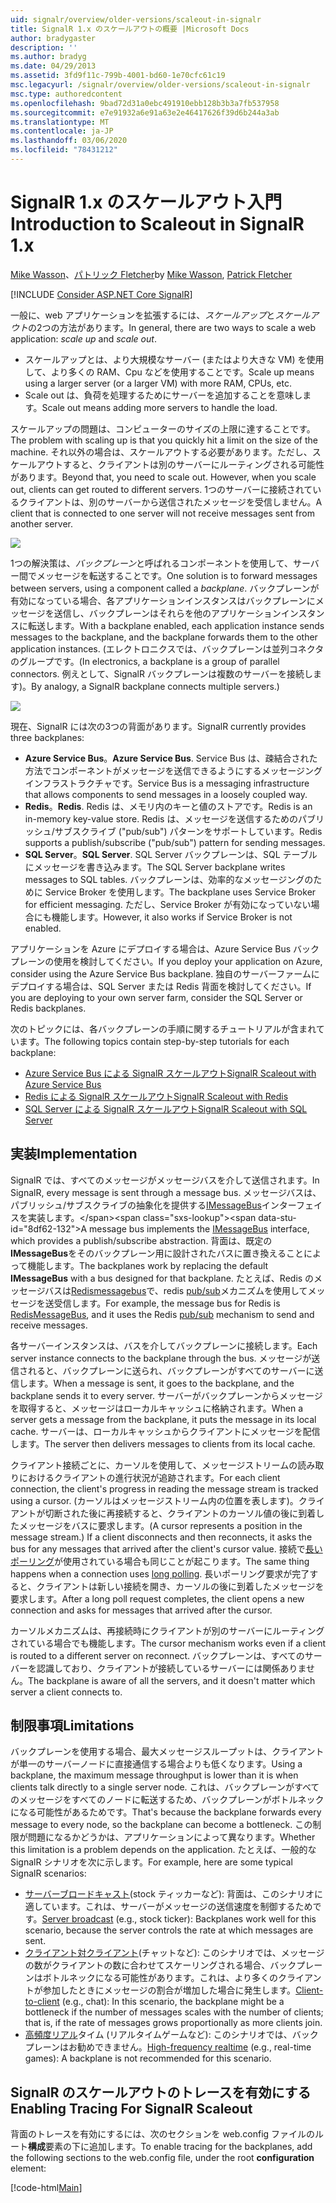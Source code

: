 ```yaml
---
uid: signalr/overview/older-versions/scaleout-in-signalr
title: SignalR 1.x のスケールアウトの概要 |Microsoft Docs
author: bradygaster
description: ''
ms.author: bradyg
ms.date: 04/29/2013
ms.assetid: 3fd9f11c-799b-4001-bd60-1e70cfc61c19
msc.legacyurl: /signalr/overview/older-versions/scaleout-in-signalr
msc.type: authoredcontent
ms.openlocfilehash: 9bad72d31a0ebc491910ebb128b3b3a7fb537958
ms.sourcegitcommit: e7e91932a6e91a63e2e46417626f39d6b244a3ab
ms.translationtype: MT
ms.contentlocale: ja-JP
ms.lasthandoff: 03/06/2020
ms.locfileid: "78431212"
---
```

# <a name="introduction-to-scaleout-in-signalr-1x"></a><span data-ttu-id="8df62-102">SignalR 1.x のスケールアウト入門</span><span class="sxs-lookup"><span data-stu-id="8df62-102">Introduction to Scaleout in SignalR 1.x</span></span>

<span data-ttu-id="8df62-103">[Mike Wasson](https://github.com/MikeWasson)、[パトリック Fletcher](https://github.com/pfletcher)</span><span class="sxs-lookup"><span data-stu-id="8df62-103">by [Mike Wasson](https://github.com/MikeWasson), [Patrick Fletcher](https://github.com/pfletcher)</span></span>

[!INCLUDE [Consider ASP.NET Core SignalR](~/includes/signalr/signalr-version-disambiguation.md)]

<span data-ttu-id="8df62-104">一般に、web アプリケーションを拡張するには、*スケールアップ*と*スケールアウト*の2つの方法があります。</span><span class="sxs-lookup"><span data-stu-id="8df62-104">In general, there are two ways to scale a web application: *scale up* and *scale out*.</span></span>

- <span data-ttu-id="8df62-105">スケールアップとは、より大規模なサーバー (またはより大きな VM) を使用して、より多くの RAM、Cpu などを使用することです。</span><span class="sxs-lookup"><span data-stu-id="8df62-105">Scale up means using a larger server (or a larger VM) with more RAM, CPUs, etc.</span></span>
- <span data-ttu-id="8df62-106">Scale out は、負荷を処理するためにサーバーを追加することを意味します。</span><span class="sxs-lookup"><span data-stu-id="8df62-106">Scale out means adding more servers to handle the load.</span></span>

<span data-ttu-id="8df62-107">スケールアップの問題は、コンピューターのサイズの上限に達することです。</span><span class="sxs-lookup"><span data-stu-id="8df62-107">The problem with scaling up is that you quickly hit a limit on the size of the machine.</span></span> <span data-ttu-id="8df62-108">それ以外の場合は、スケールアウトする必要があります。ただし、スケールアウトすると、クライアントは別のサーバーにルーティングされる可能性があります。</span><span class="sxs-lookup"><span data-stu-id="8df62-108">Beyond that, you need to scale out. However, when you scale out, clients can get routed to different servers.</span></span> <span data-ttu-id="8df62-109">1つのサーバーに接続されているクライアントは、別のサーバーから送信されたメッセージを受信しません。</span><span class="sxs-lookup"><span data-stu-id="8df62-109">A client that is connected to one server will not receive messages sent from another server.</span></span>

![](scaleout-in-signalr/_static/image1.png)

<span data-ttu-id="8df62-110">1つの解決策は、*バックプレーン*と呼ばれるコンポーネントを使用して、サーバー間でメッセージを転送することです。</span><span class="sxs-lookup"><span data-stu-id="8df62-110">One solution is to forward messages between servers, using a component called a *backplane*.</span></span> <span data-ttu-id="8df62-111">バックプレーンが有効になっている場合、各アプリケーションインスタンスはバックプレーンにメッセージを送信し、バックプレーンはそれらを他のアプリケーションインスタンスに転送します。</span><span class="sxs-lookup"><span data-stu-id="8df62-111">With a backplane enabled, each application instance sends messages to the backplane, and the backplane forwards them to the other application instances.</span></span> <span data-ttu-id="8df62-112">(エレクトロニクスでは、バックプレーンは並列コネクタのグループです。</span><span class="sxs-lookup"><span data-stu-id="8df62-112">(In electronics, a backplane is a group of parallel connectors.</span></span> <span data-ttu-id="8df62-113">例えとして、SignalR バックプレーンは複数のサーバーを接続します)。</span><span class="sxs-lookup"><span data-stu-id="8df62-113">By analogy, a SignalR backplane connects multiple servers.)</span></span>

![](scaleout-in-signalr/_static/image2.png)

<span data-ttu-id="8df62-114">現在、SignalR には次の3つの背面があります。</span><span class="sxs-lookup"><span data-stu-id="8df62-114">SignalR currently provides three backplanes:</span></span>

- <span data-ttu-id="8df62-115">**Azure Service Bus**。</span><span class="sxs-lookup"><span data-stu-id="8df62-115">**Azure Service Bus**.</span></span> <span data-ttu-id="8df62-116">Service Bus は、疎結合された方法でコンポーネントがメッセージを送信できるようにするメッセージングインフラストラクチャです。</span><span class="sxs-lookup"><span data-stu-id="8df62-116">Service Bus is a messaging infrastructure that allows components to send messages in a loosely coupled way.</span></span>
- <span data-ttu-id="8df62-117">**Redis**。</span><span class="sxs-lookup"><span data-stu-id="8df62-117">**Redis**.</span></span> <span data-ttu-id="8df62-118">Redis は、メモリ内のキーと値のストアです。</span><span class="sxs-lookup"><span data-stu-id="8df62-118">Redis is an in-memory key-value store.</span></span> <span data-ttu-id="8df62-119">Redis は、メッセージを送信するためのパブリッシュ/サブスクライブ ("pub/sub") パターンをサポートしています。</span><span class="sxs-lookup"><span data-stu-id="8df62-119">Redis supports a publish/subscribe ("pub/sub") pattern for sending messages.</span></span>
- <span data-ttu-id="8df62-120">**SQL Server**。</span><span class="sxs-lookup"><span data-stu-id="8df62-120">**SQL Server**.</span></span> <span data-ttu-id="8df62-121">SQL Server バックプレーンは、SQL テーブルにメッセージを書き込みます。</span><span class="sxs-lookup"><span data-stu-id="8df62-121">The SQL Server backplane writes messages to SQL tables.</span></span> <span data-ttu-id="8df62-122">バックプレーンは、効率的なメッセージングのために Service Broker を使用します。</span><span class="sxs-lookup"><span data-stu-id="8df62-122">The backplane uses Service Broker for efficient messaging.</span></span> <span data-ttu-id="8df62-123">ただし、Service Broker が有効になっていない場合にも機能します。</span><span class="sxs-lookup"><span data-stu-id="8df62-123">However, it also works if Service Broker is not enabled.</span></span>

<span data-ttu-id="8df62-124">アプリケーションを Azure にデプロイする場合は、Azure Service Bus バックプレーンの使用を検討してください。</span><span class="sxs-lookup"><span data-stu-id="8df62-124">If you deploy your application on Azure, consider using the Azure Service Bus backplane.</span></span> <span data-ttu-id="8df62-125">独自のサーバーファームにデプロイする場合は、SQL Server または Redis 背面を検討してください。</span><span class="sxs-lookup"><span data-stu-id="8df62-125">If you are deploying to your own server farm, consider the SQL Server or Redis backplanes.</span></span>

<span data-ttu-id="8df62-126">次のトピックには、各バックプレーンの手順に関するチュートリアルが含まれています。</span><span class="sxs-lookup"><span data-stu-id="8df62-126">The following topics contain step-by-step tutorials for each backplane:</span></span>

- [<span data-ttu-id="8df62-127">Azure Service Bus による SignalR スケールアウト</span><span class="sxs-lookup"><span data-stu-id="8df62-127">SignalR Scaleout with Azure Service Bus</span></span>](scaleout-with-windows-azure-service-bus.md)
- [<span data-ttu-id="8df62-128">Redis による SignalR スケールアウト</span><span class="sxs-lookup"><span data-stu-id="8df62-128">SignalR Scaleout with Redis</span></span>](scaleout-with-redis.md)
- [<span data-ttu-id="8df62-129">SQL Server による SignalR スケールアウト</span><span class="sxs-lookup"><span data-stu-id="8df62-129">SignalR Scaleout with SQL Server</span></span>](scaleout-with-sql-server.md)

## <a name="implementation"></a><span data-ttu-id="8df62-130">実装</span><span class="sxs-lookup"><span data-stu-id="8df62-130">Implementation</span></span>

<span data-ttu-id="8df62-131">SignalR では、すべてのメッセージがメッセージバスを介して送信されます。</span><span class="sxs-lookup"><span data-stu-id="8df62-131">In SignalR, every message is sent through a message bus.</span></span> <span data-ttu-id="8df62-132">メッセージバスは、パブリッシュ/サブスクライブの抽象化を提供する[IMessageBus](https://msdn.microsoft.com/library/microsoft.aspnet.signalr.messaging.imessagebus(v=vs.100).aspx)インターフェイスを実装します。</span><span class="sxs-lookup"><span data-stu-id="8df62-132">A message bus implements the [IMessageBus](https://msdn.microsoft.com/library/microsoft.aspnet.signalr.messaging.imessagebus(v=vs.100).aspx) interface, which provides a publish/subscribe abstraction.</span></span> <span data-ttu-id="8df62-133">背面は、既定の**IMessageBus**をそのバックプレーン用に設計されたバスに置き換えることによって機能します。</span><span class="sxs-lookup"><span data-stu-id="8df62-133">The backplanes work by replacing the default **IMessageBus** with a bus designed for that backplane.</span></span> <span data-ttu-id="8df62-134">たとえば、Redis のメッセージバスは[Redismessagebus](https://msdn.microsoft.com/library/microsoft.aspnet.signalr.redis.redismessagebus(v=vs.100).aspx)で、redis [pub/sub](http://redis.io/topics/pubsub)メカニズムを使用してメッセージを送受信します。</span><span class="sxs-lookup"><span data-stu-id="8df62-134">For example, the message bus for Redis is [RedisMessageBus](https://msdn.microsoft.com/library/microsoft.aspnet.signalr.redis.redismessagebus(v=vs.100).aspx), and it uses the Redis [pub/sub](http://redis.io/topics/pubsub) mechanism to send and receive messages.</span></span>

<span data-ttu-id="8df62-135">各サーバーインスタンスは、バスを介してバックプレーンに接続します。</span><span class="sxs-lookup"><span data-stu-id="8df62-135">Each server instance connects to the backplane through the bus.</span></span> <span data-ttu-id="8df62-136">メッセージが送信されると、バックプレーンに送られ、バックプレーンがすべてのサーバーに送信します。</span><span class="sxs-lookup"><span data-stu-id="8df62-136">When a message is sent, it goes to the backplane, and the backplane sends it to every server.</span></span> <span data-ttu-id="8df62-137">サーバーがバックプレーンからメッセージを取得すると、メッセージはローカルキャッシュに格納されます。</span><span class="sxs-lookup"><span data-stu-id="8df62-137">When a server gets a message from the backplane, it puts the message in its local cache.</span></span> <span data-ttu-id="8df62-138">サーバーは、ローカルキャッシュからクライアントにメッセージを配信します。</span><span class="sxs-lookup"><span data-stu-id="8df62-138">The server then delivers messages to clients from its local cache.</span></span>

<span data-ttu-id="8df62-139">クライアント接続ごとに、カーソルを使用して、メッセージストリームの読み取りにおけるクライアントの進行状況が追跡されます。</span><span class="sxs-lookup"><span data-stu-id="8df62-139">For each client connection, the client's progress in reading the message stream is tracked using a cursor.</span></span> <span data-ttu-id="8df62-140">(カーソルはメッセージストリーム内の位置を表します)。クライアントが切断された後に再接続すると、クライアントのカーソル値の後に到着したメッセージをバスに要求します。</span><span class="sxs-lookup"><span data-stu-id="8df62-140">(A cursor represents a position in the message stream.) If a client disconnects and then reconnects, it asks the bus for any messages that arrived after the client's cursor value.</span></span> <span data-ttu-id="8df62-141">接続で[長いポーリング](../getting-started/introduction-to-signalr.md#transports)が使用されている場合も同じことが起こります。</span><span class="sxs-lookup"><span data-stu-id="8df62-141">The same thing happens when a connection uses [long polling](../getting-started/introduction-to-signalr.md#transports).</span></span> <span data-ttu-id="8df62-142">長いポーリング要求が完了すると、クライアントは新しい接続を開き、カーソルの後に到着したメッセージを要求します。</span><span class="sxs-lookup"><span data-stu-id="8df62-142">After a long poll request completes, the client opens a new connection and asks for messages that arrived after the cursor.</span></span>

<span data-ttu-id="8df62-143">カーソルメカニズムは、再接続時にクライアントが別のサーバーにルーティングされている場合でも機能します。</span><span class="sxs-lookup"><span data-stu-id="8df62-143">The cursor mechanism works even if a client is routed to a different server on reconnect.</span></span> <span data-ttu-id="8df62-144">バックプレーンは、すべてのサーバーを認識しており、クライアントが接続しているサーバーには関係ありません。</span><span class="sxs-lookup"><span data-stu-id="8df62-144">The backplane is aware of all the servers, and it doesn't matter which server a client connects to.</span></span>

## <a name="limitations"></a><span data-ttu-id="8df62-145">制限事項</span><span class="sxs-lookup"><span data-stu-id="8df62-145">Limitations</span></span>

<span data-ttu-id="8df62-146">バックプレーンを使用する場合、最大メッセージスループットは、クライアントが単一のサーバーノードに直接通信する場合よりも低くなります。</span><span class="sxs-lookup"><span data-stu-id="8df62-146">Using a backplane, the maximum message throughput is lower than it is when clients talk directly to a single server node.</span></span> <span data-ttu-id="8df62-147">これは、バックプレーンがすべてのメッセージをすべてのノードに転送するため、バックプレーンがボトルネックになる可能性があるためです。</span><span class="sxs-lookup"><span data-stu-id="8df62-147">That's because the backplane forwards every message to every node, so the backplane can become a bottleneck.</span></span> <span data-ttu-id="8df62-148">この制限が問題になるかどうかは、アプリケーションによって異なります。</span><span class="sxs-lookup"><span data-stu-id="8df62-148">Whether this limitation is a problem depends on the application.</span></span> <span data-ttu-id="8df62-149">たとえば、一般的な SignalR シナリオを次に示します。</span><span class="sxs-lookup"><span data-stu-id="8df62-149">For example, here are some typical SignalR scenarios:</span></span>

- <span data-ttu-id="8df62-150">[サーバーブロードキャスト](tutorial-server-broadcast-with-aspnet-signalr.md)(stock ティッカーなど): 背面は、このシナリオに適しています。これは、サーバーがメッセージの送信速度を制御するためです。</span><span class="sxs-lookup"><span data-stu-id="8df62-150">[Server broadcast](tutorial-server-broadcast-with-aspnet-signalr.md) (e.g., stock ticker): Backplanes work well for this scenario, because the server controls the rate at which messages are sent.</span></span>
- <span data-ttu-id="8df62-151">[クライアント対クライアント](tutorial-getting-started-with-signalr.md)(チャットなど): このシナリオでは、メッセージの数がクライアントの数に合わせてスケーリングされる場合、バックプレーンはボトルネックになる可能性があります。これは、より多くのクライアントが参加したときにメッセージの割合が増加した場合に発生します。</span><span class="sxs-lookup"><span data-stu-id="8df62-151">[Client-to-client](tutorial-getting-started-with-signalr.md) (e.g., chat): In this scenario, the backplane might be a bottleneck if the number of messages scales with the number of clients; that is, if the rate of messages grows proportionally as more clients join.</span></span>
- <span data-ttu-id="8df62-152">[高頻度リアル](tutorial-high-frequency-realtime-with-signalr.md)タイム (リアルタイムゲームなど): このシナリオでは、バックプレーンはお勧めできません。</span><span class="sxs-lookup"><span data-stu-id="8df62-152">[High-frequency realtime](tutorial-high-frequency-realtime-with-signalr.md) (e.g., real-time games): A backplane is not recommended for this scenario.</span></span>

## <a name="enabling-tracing-for-signalr-scaleout"></a><span data-ttu-id="8df62-153">SignalR のスケールアウトのトレースを有効にする</span><span class="sxs-lookup"><span data-stu-id="8df62-153">Enabling Tracing For SignalR Scaleout</span></span>

<span data-ttu-id="8df62-154">背面のトレースを有効にするには、次のセクションを web.config ファイルのルート**構成**要素の下に追加します。</span><span class="sxs-lookup"><span data-stu-id="8df62-154">To enable tracing for the backplanes, add the following sections to the web.config file, under the root **configuration** element:</span></span>

[!code-html[Main](scaleout-in-signalr/samples/sample1.html)]
